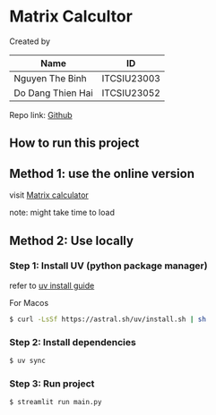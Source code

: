 # Matrix Calcultor

Created by

| Name              | ID          |
| ----------------- | ----------- |
| Nguyen The Binh   | ITCSIU23003 |
| Do Dang Thien Hai | ITCSIU23052 |

Repo link: [Github](https://github.com/johnnybinh/matrix_calc)

## How to run this project

## Method 1: use the online version

visit [Matrix calculator](https://linearmatrixcal-hcmiu.streamlit.app/)

note: might take time to load

## Method 2: Use locally

### Step 1: Install UV (python package manager)

refer to [uv install guide](https://github.com/astral-sh/uv)

For Macos

```zsh
$ curl -LsSf https://astral.sh/uv/install.sh | sh

```

### Step 2: Install dependencies

```zsh
$ uv sync
```

### Step 3: Run project

```zsh
$ streamlit run main.py
```
